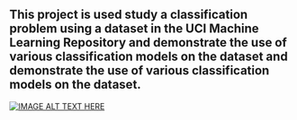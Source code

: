 ## This project is used study a classification problem using a dataset in the UCI Machine Learning Repository and demonstrate the use of various classification models on the dataset and demonstrate the use of various classification models on the dataset.


[![IMAGE ALT TEXT HERE](http://img.youtube.com/vi/YOUTUBE_VIDEO_ID_HERE/0.jpg)](http://www.youtube.com/watch?v=YOUTUBE_VIDEO_ID_HERE)
